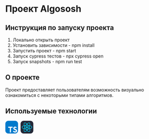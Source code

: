 # Проект Algososh

## Инструкция по запуску проекта

1. Локально открыть проект
2. Установить зависимости - npm install
3. Запустить проект - npm start
4. Запуск cypress тестов - npx cypress open
5. Запуск snapshots - npm run test

## О проекте

Проект предоставляет пользователям возможность визуально ознакомиться с некоторыми типами алгоритмов.

## Используемые технологии

<div>
  <img src="https://raw.githubusercontent.com/tandpfun/skill-icons/d1c752b99bb25a0e5aa363bae1db2809173ee966/icons/TypeScript.svg" title="ts" alt="ts" width="40" height="40"/>&nbsp;
  <img src="https://raw.githubusercontent.com/tandpfun/skill-icons/a50fa57465e82a1147fa512fb3d64cc5902df578/icons/React-Dark.svg" title="React" alt="React" width="40" height="40"/>&nbsp;
</div>
